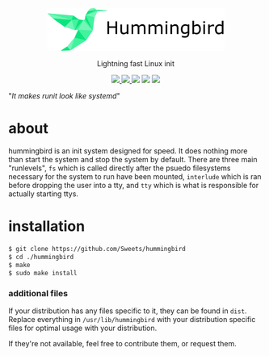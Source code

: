 <div align="center">
<img src="hummingbird.png" width="350px">
<p>Lightning fast Linux init</p>
<a href="https://travis-ci.org/Sweets/hummingbird">
    <img src="https://travis-ci.org/Sweets/hummingbird.svg?branch=master">
</a>
<a href="LICENSE">
    <img src="https://img.shields.io/badge/license-MIT-blue.svg">
</a>
<img src="https://img.shields.io/badge/dependencies-stdlib-navy.svg">
<img src="https://img.shields.io/badge/platform-Linux-lightgray.svg">
<img src="https://img.shields.io/github/repo-size/Sweets/hummingbird.svg?color=green">
</div>

"<i>It makes runit look like systemd</i>"

# about

hummingbird is an init system designed for speed.
It does nothing more than start the system and stop the system by default. There are three main "runlevels", `fs` which is called directly after the psuedo filesystems necessary for the system to run have been mounted, `interlude` which is ran before dropping the user into a tty, and `tty` which is what is responsible for actually starting ttys.

# installation

```
$ git clone https://github.com/Sweets/hummingbird
$ cd ./hummingbird
$ make
$ sudo make install
```

### additional files

If your distribution has any files specific to it, they can be found in `dist`. Replace everything in `/usr/lib/hummingbird` with your distribution specific files for optimal usage with your distribution.

If they're not available, feel free to contribute them, or request them.

